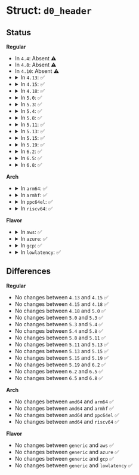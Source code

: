 # Struct: <code>d0_header</code>

## Status
<b>Regular</b>
<ul>
<li>
In <code>4.4</code>: Absent ⚠️
</li>
<li>
In <code>4.8</code>: Absent ⚠️
</li>
<li>
In <code>4.10</code>: Absent ⚠️
</li>
<li>
<details>
<summary>In <code>4.13</code>: ✅</summary>

```c
struct d0_header {
    __be32 length;
    __be32 revision;
    __be32 reserved01;
    __be32 reserved02;
    u8 ignored[32];
};
```
</details>
</li>
<li>
<details>
<summary>In <code>4.15</code>: ✅</summary>

```c
struct d0_header {
    __be32 length;
    __be32 revision;
    __be32 reserved01;
    __be32 reserved02;
    u8 ignored[32];
};
```
</details>
</li>
<li>
<details>
<summary>In <code>4.18</code>: ✅</summary>

```c
struct d0_header {
    __be32 length;
    __be32 revision;
    __be32 reserved01;
    __be32 reserved02;
    u8 ignored[32];
};
```
</details>
</li>
<li>
<details>
<summary>In <code>5.0</code>: ✅</summary>

```c
struct d0_header {
    __be32 length;
    __be32 revision;
    __be32 reserved01;
    __be32 reserved02;
    u8 ignored[32];
};
```
</details>
</li>
<li>
<details>
<summary>In <code>5.3</code>: ✅</summary>

```c
struct d0_header {
    __be32 length;
    __be32 revision;
    __be32 reserved01;
    __be32 reserved02;
    u8 ignored[32];
};
```
</details>
</li>
<li>
<details>
<summary>In <code>5.4</code>: ✅</summary>

```c
struct d0_header {
    __be32 length;
    __be32 revision;
    __be32 reserved01;
    __be32 reserved02;
    u8 ignored[32];
};
```
</details>
</li>
<li>
<details>
<summary>In <code>5.8</code>: ✅</summary>

```c
struct d0_header {
    __be32 length;
    __be32 revision;
    __be32 reserved01;
    __be32 reserved02;
    u8 ignored[32];
};
```
</details>
</li>
<li>
<details>
<summary>In <code>5.11</code>: ✅</summary>

```c
struct d0_header {
    __be32 length;
    __be32 revision;
    __be32 reserved01;
    __be32 reserved02;
    u8 ignored[32];
};
```
</details>
</li>
<li>
<details>
<summary>In <code>5.13</code>: ✅</summary>

```c
struct d0_header {
    __be32 length;
    __be32 revision;
    __be32 reserved01;
    __be32 reserved02;
    u8 ignored[32];
};
```
</details>
</li>
<li>
<details>
<summary>In <code>5.15</code>: ✅</summary>

```c
struct d0_header {
    __be32 length;
    __be32 revision;
    __be32 reserved01;
    __be32 reserved02;
    u8 ignored[32];
};
```
</details>
</li>
<li>
<details>
<summary>In <code>5.19</code>: ✅</summary>

```c
struct d0_header {
    __be32 length;
    __be32 revision;
    __be32 reserved01;
    __be32 reserved02;
    u8 ignored[32];
};
```
</details>
</li>
<li>
<details>
<summary>In <code>6.2</code>: ✅</summary>

```c
struct d0_header {
    __be32 length;
    __be32 revision;
    __be32 reserved01;
    __be32 reserved02;
    u8 ignored[32];
};
```
</details>
</li>
<li>
<details>
<summary>In <code>6.5</code>: ✅</summary>

```c
struct d0_header {
    __be32 length;
    __be32 revision;
    __be32 reserved01;
    __be32 reserved02;
    u8 ignored[32];
};
```
</details>
</li>
<li>
<details>
<summary>In <code>6.8</code>: ✅</summary>

```c
struct d0_header {
    __be32 length;
    __be32 revision;
    __be32 reserved01;
    __be32 reserved02;
    u8 ignored[32];
};
```
</details>
</li>
</ul>
<b>Arch</b>
<ul>
<li>
<details>
<summary>In <code>arm64</code>: ✅</summary>

```c
struct d0_header {
    __be32 length;
    __be32 revision;
    __be32 reserved01;
    __be32 reserved02;
    u8 ignored[32];
};
```
</details>
</li>
<li>
<details>
<summary>In <code>armhf</code>: ✅</summary>

```c
struct d0_header {
    __be32 length;
    __be32 revision;
    __be32 reserved01;
    __be32 reserved02;
    u8 ignored[32];
};
```
</details>
</li>
<li>
<details>
<summary>In <code>ppc64el</code>: ✅</summary>

```c
struct d0_header {
    __be32 length;
    __be32 revision;
    __be32 reserved01;
    __be32 reserved02;
    u8 ignored[32];
};
```
</details>
</li>
<li>
<details>
<summary>In <code>riscv64</code>: ✅</summary>

```c
struct d0_header {
    __be32 length;
    __be32 revision;
    __be32 reserved01;
    __be32 reserved02;
    u8 ignored[32];
};
```
</details>
</li>
</ul>
<b>Flavor</b>
<ul>
<li>
<details>
<summary>In <code>aws</code>: ✅</summary>

```c
struct d0_header {
    __be32 length;
    __be32 revision;
    __be32 reserved01;
    __be32 reserved02;
    u8 ignored[32];
};
```
</details>
</li>
<li>
<details>
<summary>In <code>azure</code>: ✅</summary>

```c
struct d0_header {
    __be32 length;
    __be32 revision;
    __be32 reserved01;
    __be32 reserved02;
    u8 ignored[32];
};
```
</details>
</li>
<li>
<details>
<summary>In <code>gcp</code>: ✅</summary>

```c
struct d0_header {
    __be32 length;
    __be32 revision;
    __be32 reserved01;
    __be32 reserved02;
    u8 ignored[32];
};
```
</details>
</li>
<li>
<details>
<summary>In <code>lowlatency</code>: ✅</summary>

```c
struct d0_header {
    __be32 length;
    __be32 revision;
    __be32 reserved01;
    __be32 reserved02;
    u8 ignored[32];
};
```
</details>
</li>
</ul>

## Differences
<b>Regular</b>
<ul>
<li>
No changes between <code>4.13</code> and <code>4.15</code> ✅
</li>
<li>
No changes between <code>4.15</code> and <code>4.18</code> ✅
</li>
<li>
No changes between <code>4.18</code> and <code>5.0</code> ✅
</li>
<li>
No changes between <code>5.0</code> and <code>5.3</code> ✅
</li>
<li>
No changes between <code>5.3</code> and <code>5.4</code> ✅
</li>
<li>
No changes between <code>5.4</code> and <code>5.8</code> ✅
</li>
<li>
No changes between <code>5.8</code> and <code>5.11</code> ✅
</li>
<li>
No changes between <code>5.11</code> and <code>5.13</code> ✅
</li>
<li>
No changes between <code>5.13</code> and <code>5.15</code> ✅
</li>
<li>
No changes between <code>5.15</code> and <code>5.19</code> ✅
</li>
<li>
No changes between <code>5.19</code> and <code>6.2</code> ✅
</li>
<li>
No changes between <code>6.2</code> and <code>6.5</code> ✅
</li>
<li>
No changes between <code>6.5</code> and <code>6.8</code> ✅
</li>
</ul>
<b>Arch</b>
<ul>
<li>
No changes between <code>amd64</code> and <code>arm64</code> ✅
</li>
<li>
No changes between <code>amd64</code> and <code>armhf</code> ✅
</li>
<li>
No changes between <code>amd64</code> and <code>ppc64el</code> ✅
</li>
<li>
No changes between <code>amd64</code> and <code>riscv64</code> ✅
</li>
</ul>
<b>Flavor</b>
<ul>
<li>
No changes between <code>generic</code> and <code>aws</code> ✅
</li>
<li>
No changes between <code>generic</code> and <code>azure</code> ✅
</li>
<li>
No changes between <code>generic</code> and <code>gcp</code> ✅
</li>
<li>
No changes between <code>generic</code> and <code>lowlatency</code> ✅
</li>
</ul>
